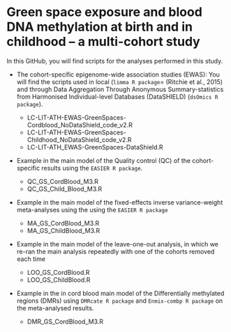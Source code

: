 # Green space exposure and blood DNA methylation at birth and in childhood – a multi-cohort study

In this GitHub, you will find scripts for the analyses performed in this study. 

- The cohort-specific epigenome-wide association studies (EWAS):  You will find the scripts used in local (`limma R package`= (Ritchie et al., 2015) and through Data Aggregation Through Anonymous Summary-statistics from Harmonised Individual-level Databases (DataSHIELD) (`dsOmics R package`).

    - LC-LIT-ATH-EWAS-GreenSpaces-Cordblood_NoDataShield_code_v2.R
    - LC-LIT-ATH-EWAS-GreenSpaces-Childhood_NoDataShield_code_v2.R
    - LC-LIT-ATH_EWAS-GreenSpaces-DataShield.R

- Example in the main model of the Quality control (QC) of the cohort-specific results using the `EASIER R package`.
    -  QC_GS_CordBlood_M3.R
    - QC_GS_Child_Blood_M3.R
      
- Example in the main model of the fixed-effects inverse variance-weight meta-analyses using the using the `EASIER R package`
    - MA_GS_CordBlood_M3.R
    - MA_GS_ChildBlood_M3.R
    
- Example in the main model of the leave-one-out analysis, in which we re-ran the main analysis repeatedly with one of the cohorts removed each time
    - LOO_GS_CordBlood.R
    - LOO_GS_ChildBlood.R

-	Example in the in cord blood main model of the Differentially methylated regions (DMRs) using `DMRcate R package` and `Enmix-combp R package` on the meta-analysed results.
    - DMR_GS_CordBlood_M3.R

